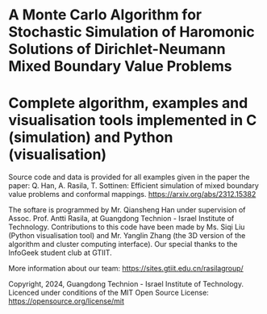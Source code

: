 # A Monte Carlo Algorithm for Stochastic Simulation of Haromonic Solutions of Dirichlet-Neumann Mixed Boundary Value Problems
# Complete algorithm, examples and visualisation tools implemented in C (simulation) and Python (visualisation)

Source code and data is provided for all examples given in the paper the paper:
Q. Han, A. Rasila, T. Sottinen: Efficient simulation of mixed boundary value problems and conformal mappings. https://arxiv.org/abs/2312.15382

The softare is programmed by Mr. Qiansheng Han under supervision of Assoc. Prof. Antti Rasila, at Guangdong Technion - Israel Institute of Technology. Contributions to this code have been made by Ms. Siqi Liu (Python visualisation tool) and Mr. Yanglin Zhang (the 3D version of the algorithm and cluster computing interface). Our special thanks to the InfoGeek student club at GTIIT.

More information about our team: https://sites.gtiit.edu.cn/rasilagroup/

Copyright, 2024, Guangdong Technion - Israel Institute of Technology.
Licenced under conditions of the MIT Open Source License: https://opensource.org/license/mit

